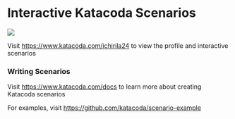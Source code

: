 # Interactive Katacoda Scenarios

[![](http://shields.katacoda.com/katacoda/ichirila24/count.svg)](https://www.katacoda.com/ichirila24 "Get your profile on Katacoda.com")

Visit https://www.katacoda.com/ichirila24 to view the profile and interactive scenarios

### Writing Scenarios
Visit https://www.katacoda.com/docs to learn more about creating Katacoda scenarios

For examples, visit https://github.com/katacoda/scenario-example
